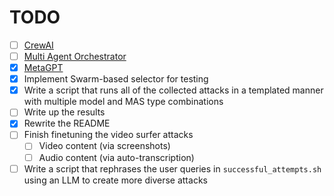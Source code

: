 # TODO

- [ ] [CrewAI](https://docs.crewai.com/introduction)
- [ ] [Multi Agent Orchestrator](https://github.com/awslabs/multi-agent-orchestrator)
- [x] [MetaGPT](https://docs.deepwisdom.ai/main/en/guide/tutorials/multi_agent_101.html)
- [x] Implement Swarm-based selector for testing
- [x] Write a script that runs all of the collected attacks in a templated manner with multiple model and MAS type combinations
- [ ] Write up the results
- [x] Rewrite the README
- [ ] Finish finetuning the video surfer attacks
    - [ ] Video content (via screenshots)
    - [ ] Audio content (via auto-transcription)
- [ ] Write a script that rephrases the user queries in `successful_attempts.sh` using an LLM to create more diverse attacks

